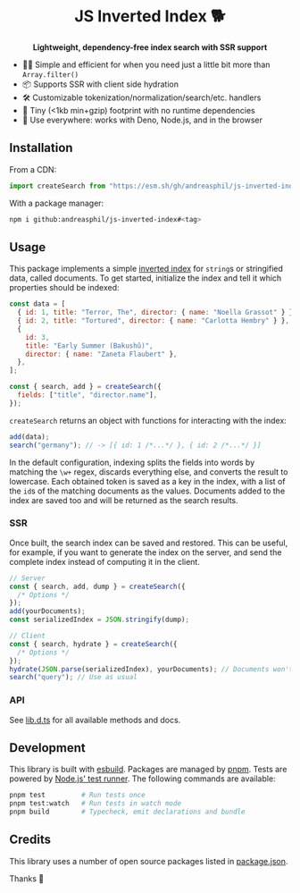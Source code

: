 <h1 align="center">
  JS Inverted Index 🐕
</h1>

<p align="center">
  <strong>Lightweight, dependency-free index search with SSR support</strong>
</p>

- 🏃‍♂️ Simple and efficient for when you need just a little bit more than
  `Array.filter()`
- 📦 Supports SSR with client side hydration
- 🛠 Customizable tokenization/normalization/search/etc. handlers
- 🐛 Tiny (<1kb min+gzip) footprint with no runtime dependencies
- 🦕 Use everywhere: works with Deno, Node.js, and in the browser

## Installation

From a CDN:

```js
import createSearch from "https://esm.sh/gh/andreasphil/js-inverted-index@<tag>";
```

With a package manager:

```sh
npm i github:andreasphil/js-inverted-index#<tag>
```

## Usage

This package implements a simple
[inverted index](https://en.wikipedia.org/wiki/Inverted_index) for `string`s or
stringified data, called documents. To get started, initialize the index and
tell it which properties should be indexed:

```js
const data = [
  { id: 1, title: "Terror, The", director: { name: "Noella Grassot" } },
  { id: 2, title: "Tortured", director: { name: "Carlotta Hembry" } },
  {
    id: 3,
    title: "Early Summer (Bakushû)",
    director: { name: "Zaneta Flaubert" },
  },
];

const { search, add } = createSearch({
  fields: ["title", "director.name"],
});
```

`createSearch` returns an object with functions for interacting with the index:

```js
add(data);
search("germany"); // -> [{ id: 1 /*...*/ }, { id: 2 /*...*/ }]
```

In the default configuration, indexing splits the fields into words by matching
the `\w+` regex, discards everything else, and converts the result to lowercase.
Each obtained token is saved as a key in the index, with a list of the `id`s of
the matching documents as the values. Documents added to the index are saved too
and will be returned as the search results.

### SSR

Once built, the search index can be saved and restored. This can be useful, for
example, if you want to generate the index on the server, and send the complete
index instead of computing it in the client.

```js
// Server
const { search, add, dump } = createSearch({
  /* Options */
});
add(yourDocuments);
const serializedIndex = JSON.stringify(dump);

// Client
const { search, hydrate } = createSearch({
  /* Options */
});
hydrate(JSON.parse(serializedIndex), yourDocuments); // Documents won't be included in the dump
search("query"); // Use as usual
```

### API

See [lib.d.ts](./dist/lib.d.ts) for all available methods and docs.

## Development

This library is built with [esbuild](https://esbuild.github.io). Packages are managed by [pnpm](https://pnpm.io). Tests are powered by [Node.js' test runner](https://nodejs.org/en/learn/test-runner/introduction). The following commands are available:

```sh
pnpm test         # Run tests once
pnpm test:watch   # Run tests in watch mode
pnpm build        # Typecheck, emit declarations and bundle
```

## Credits

This library uses a number of open source packages listed in [package.json](package.json).

Thanks 🙏
